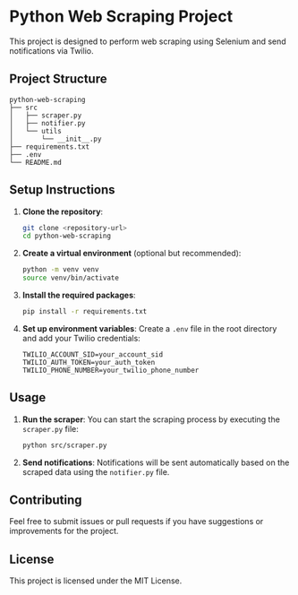 # Python Web Scraping Project

This project is designed to perform web scraping using Selenium and send notifications via Twilio.

## Project Structure

```
python-web-scraping
├── src
│   ├── scraper.py
│   ├── notifier.py
│   └── utils
│       └── __init__.py
├── requirements.txt
├── .env
└── README.md
```

## Setup Instructions

1. **Clone the repository**:

   ```bash
   git clone <repository-url>
   cd python-web-scraping
   ```

2. **Create a virtual environment** (optional but recommended):

   ```bash
   python -m venv venv
   source venv/bin/activate
   ```

3. **Install the required packages**:

   ```bash
   pip install -r requirements.txt
   ```

4. **Set up environment variables**:
   Create a `.env` file in the root directory and add your Twilio credentials:
   ```
   TWILIO_ACCOUNT_SID=your_account_sid
   TWILIO_AUTH_TOKEN=your_auth_token
   TWILIO_PHONE_NUMBER=your_twilio_phone_number
   ```

## Usage

1. **Run the scraper**:
   You can start the scraping process by executing the `scraper.py` file:

   ```bash
   python src/scraper.py
   ```

2. **Send notifications**:
   Notifications will be sent automatically based on the scraped data using the `notifier.py` file.

## Contributing

Feel free to submit issues or pull requests if you have suggestions or improvements for the project.

## License

This project is licensed under the MIT License.
